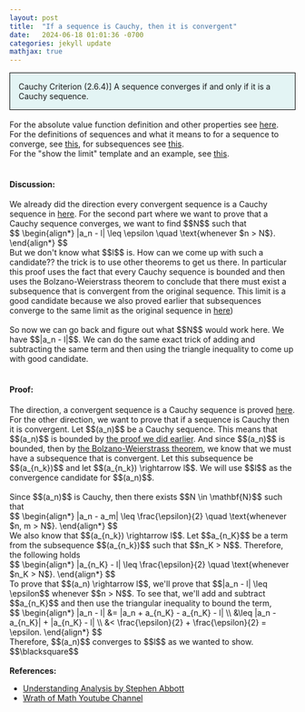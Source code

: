 ```yaml
---
layout: post
title:  "If a sequence is Cauchy, then it is convergent"
date:   2024-06-18 01:01:36 -0700
categories: jekyll update
mathjax: true
---
```

<div style="background-color: #E3F4F4; padding: 15px 15px 15px 15px; border:1px solid black;">
  Cauchy Criterion (2.6.4)] A sequence converges if and only if it is a Cauchy sequence.
</div>
<br>
<!------------------------------------------------------------------------------------>
For the absolute value function definition and other properties see <a href="https://strncat.github.io/jekyll/update/2024/05/26/analysis-absolute-value-properties.html">here</a>.
<br>
For the definitions of sequences and what it means to for a sequence to converge, see <a href="https://strncat.github.io/jekyll/update/2024/05/21/analysis-seq-definitions.html">this</a>, for subsequences see <a href="https://strncat.github.io/jekyll/update/2024/02/10/analysis-seq-subsequences.html">this</a>.
<br>
For the "show the limit" template and an example, see <a href="https://strncat.github.io/jekyll/update/2024/05/12/analysis-seq-limit-template.html">this</a>.
<br> 
<br>
<!------------------------------------------------------------------------------------>
<h4><b>Discussion:</b></h4>
We already did the direction every convergent sequence is a Cauchy sequence in <a href="https://strncat.github.io/jekyll/update/2024/06/17/analysis-seq-convergent-sequences-are-cauchy.html">here</a>. For the second part where we want to prove that a Cauchy sequence converges, we want to find $$N$$ such that 
<div>
	$$
	\begin{align*}
	|a_n - l| \leq \epsilon \quad \text{whenever $n > N$}.
	\end{align*}
	$$
</div>
But we don't know what $$l$$ is. How can we come up with such a candidate?? the trick is to use other theorems to get us there. In particular this proof uses the fact that every Cauchy sequence is bounded and then uses the Bolzano-Weierstrass theorem to conclude that there must exist a subsequence that is convergent from the original sequence. This limit is a good candidate because we also proved earlier that subsequences converge to the same limit as the original sequence in <a href="https://strncat.github.io/jekyll/update/2024/06/11/analysis-seq-subseq-convergence.html">here</a>)
<br>
<br>
So now we can go back and figure out what $$N$$ would work here. We have $$|a_n - l|$$. We can do the same exact trick of adding and subtracting the same term and then using the triangle inequality to come up with good candidate.
<br> 
<br>
<!------------------------------------------------------------------------------------>
<h4><b>Proof:</b></h4>
The direction, a convergent sequence is a Cauchy sequence is proved <a href="https://strncat.github.io/jekyll/update/2024/06/17/analysis-seq-convergent-sequences-are-cauchy.html">here</a>. For the other direction, we want to prove that if a sequence is Cauchy then it is convergent. Let $$(a_n)$$ be a Cauchy sequence. This means that $$(a_n)$$ is bounded by <a href="https://strncat.github.io/jekyll/update/2024/06/16/analysis-seq-cauchy-bounded.html">the proof we did earlier</a>. And since $$(a_n)$$ is bounded, then by <a href="https://strncat.github.io/jekyll/update/2024/06/14/analysis-seq-subseq-bolzano-weierstrass-theorem.html">the Bolzano-Weierstrass theorem</a>, we know that we must have a subsequence that is convergent. Let this subsequence be $$(a_{n_k})$$ and let $$(a_{n_k}) \rightarrow l$$. We will use $$l$$ as the convergence candidate for $$(a_n)$$.
<br>
<br>
Since $$(a_n)$$ is Cauchy, then there exists $$N \in \mathbf{N}$$ such that 
<div>
	$$
	\begin{align*}
	|a_n - a_m| \leq \frac{\epsilon}{2} \quad \text{whenever $n, m > N$}.
	\end{align*}
	$$
</div>
We also know that $$(a_{n_k}) \rightarrow l$$. Let $$a_{n_K}$$ be a term from the subsequence $$(a_{n_k})$$ such that $$n_K > N$$. Therefore, the following holds 
<div>
	$$
	\begin{align*}
	|a_{n_K} - l| \leq \frac{\epsilon}{2} \quad \text{whenever $n_K > N$}.
	\end{align*}
	$$
</div>
To prove that $$(a_n) \rightarrow l$$, we'll prove that $$|a_n - l| \leq \epsilon$$ whenever $$n > N$$. To see that, we'll add and subtract $$a_{n_K}$$ and then use the triangular inequality to bound the term,
<div>
	$$
	\begin{align*}
	|a_n - l| &= |a_n + a_{n_K} - a_{n_K} - l| \\
	          &\leq |a_n - a_{n_K}| + |a_{n_K} - l| \\
			  &< \frac{\epsilon}{2} + \frac{\epsilon}{2} = \epsilon.
	\end{align*}
	$$
</div>
Therefore, $$(a_n)$$ converges to $$l$$ as we wanted to show. $$\blacksquare$$
<br>
<br>
<!------------------------------------------------------------------------------------>
<b>References:</b>
<ul>
<li><a href="https://www.amazon.com/Understanding-Analysis-Undergraduate-Texts-Mathematics/dp/1493927116">Understanding Analysis by Stephen Abbott</a></li>
<li><a href="https://www.youtube.com/watch?v=1h_CErk0NFs">Wrath of Math Youtube Channel</a></li>
</ul>